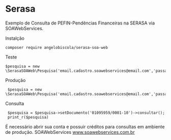 # Serasa

 Exemplo de Consulta de PEFIN-Pendências Financeiras na SERASA via SOAWebServices.

Instalção

    composer require angelobiscola/serasa-soa-web

Teste

    $pesquisa = new \SerasaSOAWeb\Pesquisa('email.cadastro.soawebservices@email.com','passaword.soawebservices');
 
Produção

     $pesquisa = new \SerasaSOAWeb\Pesquisa('email.cadastro.soawebservices@email.com','passaword.soawebservices',true);
 
Consulta
 
     $pesquisa = $pesquisa->setDocumento('01095959/0001-10')->consultar();
     print_r($pesquisa)
 
 É necessário abrir sua conta e possuir créditos para consultas em ambiente de produção.
 SOAWebServices www.soawebservices.com.br
